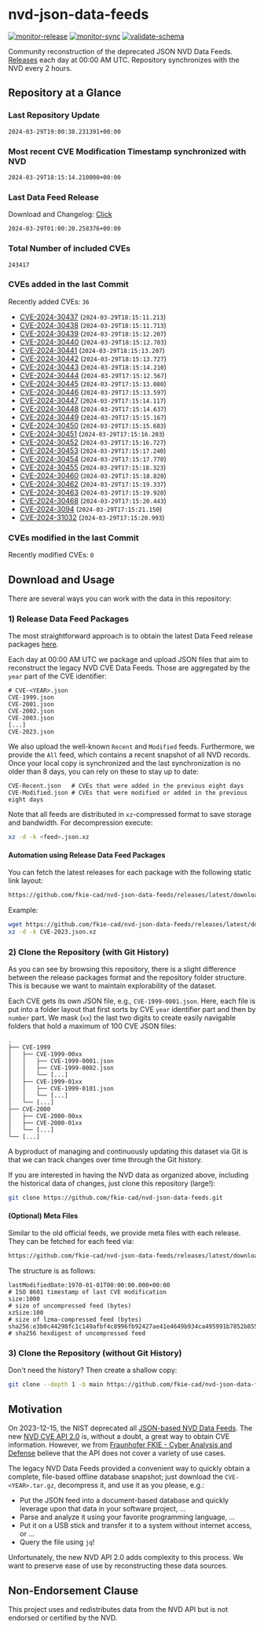 # nvd-json-data-feeds

[![monitor-release](https://github.com/fkie-cad/nvd-json-data-feeds/actions/workflows/monitor_release.yml/badge.svg)](https://github.com/fkie-cad/nvd-json-data-feeds/actions/workflows/monitor_release.yml)
[![monitor-sync](https://github.com/fkie-cad/nvd-json-data-feeds/actions/workflows/monitor_sync.yml/badge.svg)](https://github.com/fkie-cad/nvd-json-data-feeds/actions/workflows/monitor_sync.yml)
[![validate-schema](https://github.com/fkie-cad/nvd-json-data-feeds/actions/workflows/validate_schema.yml/badge.svg)](https://github.com/fkie-cad/nvd-json-data-feeds/actions/workflows/validate_schema.yml)

Community reconstruction of the deprecated JSON NVD Data Feeds.
[Releases](https://github.com/fkie-cad/nvd-json-data-feeds/releases/latest) each day at 00:00 AM UTC.
Repository synchronizes with the NVD every 2 hours.

## Repository at a Glance

### Last Repository Update

```plain
2024-03-29T19:00:38.231391+00:00
```

### Most recent CVE Modification Timestamp synchronized with NVD

```plain
2024-03-29T18:15:14.210000+00:00
```

### Last Data Feed Release

Download and Changelog: [Click](https://github.com/fkie-cad/nvd-json-data-feeds/releases/latest)

```plain
2024-03-29T01:00:20.258376+00:00
```

### Total Number of included CVEs

```plain
243417
```

### CVEs added in the last Commit

Recently added CVEs: `36`

- [CVE-2024-30437](CVE-2024/CVE-2024-304xx/CVE-2024-30437.json) (`2024-03-29T18:15:11.213`)
- [CVE-2024-30438](CVE-2024/CVE-2024-304xx/CVE-2024-30438.json) (`2024-03-29T18:15:11.713`)
- [CVE-2024-30439](CVE-2024/CVE-2024-304xx/CVE-2024-30439.json) (`2024-03-29T18:15:12.207`)
- [CVE-2024-30440](CVE-2024/CVE-2024-304xx/CVE-2024-30440.json) (`2024-03-29T18:15:12.703`)
- [CVE-2024-30441](CVE-2024/CVE-2024-304xx/CVE-2024-30441.json) (`2024-03-29T18:15:13.207`)
- [CVE-2024-30442](CVE-2024/CVE-2024-304xx/CVE-2024-30442.json) (`2024-03-29T18:15:13.727`)
- [CVE-2024-30443](CVE-2024/CVE-2024-304xx/CVE-2024-30443.json) (`2024-03-29T18:15:14.210`)
- [CVE-2024-30444](CVE-2024/CVE-2024-304xx/CVE-2024-30444.json) (`2024-03-29T17:15:12.567`)
- [CVE-2024-30445](CVE-2024/CVE-2024-304xx/CVE-2024-30445.json) (`2024-03-29T17:15:13.080`)
- [CVE-2024-30446](CVE-2024/CVE-2024-304xx/CVE-2024-30446.json) (`2024-03-29T17:15:13.597`)
- [CVE-2024-30447](CVE-2024/CVE-2024-304xx/CVE-2024-30447.json) (`2024-03-29T17:15:14.117`)
- [CVE-2024-30448](CVE-2024/CVE-2024-304xx/CVE-2024-30448.json) (`2024-03-29T17:15:14.637`)
- [CVE-2024-30449](CVE-2024/CVE-2024-304xx/CVE-2024-30449.json) (`2024-03-29T17:15:15.167`)
- [CVE-2024-30450](CVE-2024/CVE-2024-304xx/CVE-2024-30450.json) (`2024-03-29T17:15:15.683`)
- [CVE-2024-30451](CVE-2024/CVE-2024-304xx/CVE-2024-30451.json) (`2024-03-29T17:15:16.203`)
- [CVE-2024-30452](CVE-2024/CVE-2024-304xx/CVE-2024-30452.json) (`2024-03-29T17:15:16.727`)
- [CVE-2024-30453](CVE-2024/CVE-2024-304xx/CVE-2024-30453.json) (`2024-03-29T17:15:17.240`)
- [CVE-2024-30454](CVE-2024/CVE-2024-304xx/CVE-2024-30454.json) (`2024-03-29T17:15:17.770`)
- [CVE-2024-30455](CVE-2024/CVE-2024-304xx/CVE-2024-30455.json) (`2024-03-29T17:15:18.323`)
- [CVE-2024-30460](CVE-2024/CVE-2024-304xx/CVE-2024-30460.json) (`2024-03-29T17:15:18.820`)
- [CVE-2024-30462](CVE-2024/CVE-2024-304xx/CVE-2024-30462.json) (`2024-03-29T17:15:19.337`)
- [CVE-2024-30463](CVE-2024/CVE-2024-304xx/CVE-2024-30463.json) (`2024-03-29T17:15:19.920`)
- [CVE-2024-30468](CVE-2024/CVE-2024-304xx/CVE-2024-30468.json) (`2024-03-29T17:15:20.443`)
- [CVE-2024-3094](CVE-2024/CVE-2024-30xx/CVE-2024-3094.json) (`2024-03-29T17:15:21.150`)
- [CVE-2024-31032](CVE-2024/CVE-2024-310xx/CVE-2024-31032.json) (`2024-03-29T17:15:20.993`)


### CVEs modified in the last Commit

Recently modified CVEs: `0`



## Download and Usage

There are several ways you can work with the data in this repository:

### 1) Release Data Feed Packages

The most straightforward approach is to obtain the latest Data Feed release packages [here](https://github.com/fkie-cad/nvd-json-data-feeds/releases/latest).

Each day at 00:00 AM UTC we package and upload JSON files that aim to reconstruct the legacy NVD CVE Data Feeds.
Those are aggregated by the `year` part of the CVE identifier:

```
# CVE-<YEAR>.json
CVE-1999.json
CVE-2001.json
CVE-2002.json
CVE-2003.json
[...]
CVE-2023.json
```

We also upload the well-known `Recent` and `Modified` feeds.
Furthermore, we provide the `All` feed, which contains a recent snapshot of all NVD records.
Once your local copy is synchronized and the last synchronization is no older than 8 days, you can rely on these to stay up to date:

```plain
CVE-Recent.json   # CVEs that were added in the previous eight days
CVE-Modified.json # CVEs that were modified or added in the previous eight days
```

Note that all feeds are distributed in `xz`-compressed format to save storage and bandwidth.
For decompression execute:

```sh
xz -d -k <feed>.json.xz
```

#### Automation using Release Data Feed Packages

You can fetch the latest releases for each package with the following static link layout:

```sh
https://github.com/fkie-cad/nvd-json-data-feeds/releases/latest/download/CVE-<YEAR>.json.xz
```

Example:

```sh
wget https://github.com/fkie-cad/nvd-json-data-feeds/releases/latest/download/CVE-2023.json.xz
xz -d -k CVE-2023.json.xz
```

### 2) Clone the Repository (with Git History)

As you can see by browsing this repository, there is a slight difference between the release packages format and the repository folder structure.
This is because we want to maintain explorability of the dataset.

Each CVE gets its own JSON file, e.g., `CVE-1999-0001.json`.
Here, each file is put into a folder layout that first sorts by CVE `year` identifier part and then by `number` part.
We mask (`xx`) the last two digits to create easily navigable folders that hold a maximum of 100 CVE JSON files:

```plain
.
├── CVE-1999
│   ├── CVE-1999-00xx
│   │   ├── CVE-1999-0001.json
│   │   ├── CVE-1999-0002.json
│   │   └── [...]
│   ├── CVE-1999-01xx
│   │   ├── CVE-1999-0101.json
│   │   └── [...]
│   └── [...]
├── CVE-2000
│   ├── CVE-2000-00xx
│   ├── CVE-2000-01xx
│   └── [...]
└── [...]
```

A byproduct of managing and continuously updating this dataset via Git is that we can track changes over time through the Git history.

If you are interested in having the NVD data as organized above, including the historical data of changes, just clone this repository (large!):

```sh
git clone https://github.com/fkie-cad/nvd-json-data-feeds.git
```

#### (Optional) Meta Files

Similar to the old official feeds, we provide meta files with each release. They can be fetched for each feed via:

```sh
https://github.com/fkie-cad/nvd-json-data-feeds/releases/latest/download/CVE-<YEAR>.meta
```

The structure is as follows:

```plain
lastModifiedDate:1970-01-01T00:00:00.000+00:00                          # ISO 8601 timestamp of last CVE modification
size:1000                                                               # size of uncompressed feed (bytes)
xzSize:100                                                              # size of lzma-compressed feed (bytes)
sha256:e3b0c44298fc1c149afbf4c8996fb92427ae41e4649b934ca495991b7852b855 # sha256 hexdigest of uncompressed feed
```

### 3) Clone the Repository (without Git History)

Don't need the history? Then create a shallow copy:

```sh
git clone --depth 1 -b main https://github.com/fkie-cad/nvd-json-data-feeds.git
```

## Motivation

On 2023-12-15, the NIST deprecated all [JSON-based NVD Data Feeds](https://nvd.nist.gov/vuln/data-feeds#divRetirementBanner-1).
The new [NVD CVE API 2.0](https://nvd.nist.gov/developers/vulnerabilities) is, without a doubt, a great way to obtain CVE information.
However, we from [Fraunhofer FKIE - Cyber Analysis and Defense](https://www.fkie.fraunhofer.de/en/departments/cad.html) believe that the API does not cover a variety of use cases.

The legacy NVD Data Feeds provided a convenient way to quickly obtain a complete, file-based offline database snapshot; just download the `CVE-<YEAR>.tar.gz`, decompress it, and use it as you please, e.g.:

- Put the JSON feed into a document-based database and quickly leverage upon that data in your software project, ...
- Parse and analyze it using your favorite programming language, ...
- Put it on a USB stick and transfer it to a system without internet access, or ...
- Query the file using `jq`!

Unfortunately, the new NVD API 2.0 adds complexity to this process.
We want to preserve ease of use by reconstructing these data sources.

## Non-Endorsement Clause

This project uses and redistributes data from the NVD API but is not endorsed or certified by the NVD.